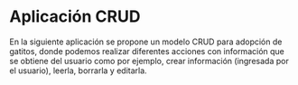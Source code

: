 # Aplicación CRUD
En la siguiente aplicación se propone un modelo CRUD para adopción de gatitos, donde podemos realizar diferentes acciones con información que se obtiene del usuario como por ejemplo, crear información (ingresada por el usuario), leerla, borrarla y editarla.
